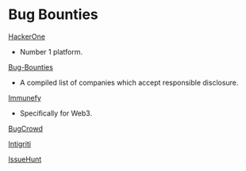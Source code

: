 # Bug Bounties

[HackerOne](https://hackerone.com/opportunities/all/search?ordering=Highest+bounties) 

- Number 1 platform.

[Bug-Bounties](https://bug-bounties.as93.net/) 

- A compiled list of companies which accept responsible disclosure.

[Immunefy](https://immunefi.com/) 

- Specifically for Web3.

[BugCrowd](https://www.bugcrowd.com/bug-bounty-list/)

[Intigriti](https://www.intigriti.com/)

[IssueHunt](https://issuehunt.io/)